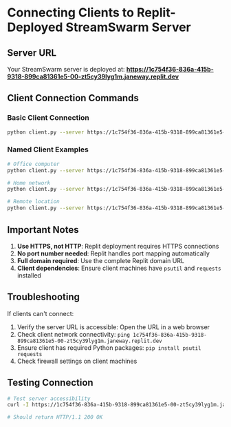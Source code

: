 # Connecting Clients to Replit-Deployed StreamSwarm Server

## Server URL
Your StreamSwarm server is deployed at:
**https://1c754f36-836a-415b-9318-899ca81361e5-00-zt5cy39lyg1m.janeway.replit.dev**

## Client Connection Commands

### Basic Client Connection
```bash
python client.py --server https://1c754f36-836a-415b-9318-899ca81361e5-00-zt5cy39lyg1m.janeway.replit.dev --name "MyClient-01"
```

### Named Client Examples
```bash
# Office computer
python client.py --server https://1c754f36-836a-415b-9318-899ca81361e5-00-zt5cy39lyg1m.janeway.replit.dev --name "Office-PC"

# Home network
python client.py --server https://1c754f36-836a-415b-9318-899ca81361e5-00-zt5cy39lyg1m.janeway.replit.dev --name "Home-Router"

# Remote location
python client.py --server https://1c754f36-836a-415b-9318-899ca81361e5-00-zt5cy39lyg1m.janeway.replit.dev --name "Remote-Site-A"
```

## Important Notes

1. **Use HTTPS, not HTTP**: Replit deployment requires HTTPS connections
2. **No port number needed**: Replit handles port mapping automatically
3. **Full domain required**: Use the complete Replit domain URL
4. **Client dependencies**: Ensure client machines have `psutil` and `requests` installed

## Troubleshooting

If clients can't connect:
1. Verify the server URL is accessible: Open the URL in a web browser
2. Check client network connectivity: `ping 1c754f36-836a-415b-9318-899ca81361e5-00-zt5cy39lyg1m.janeway.replit.dev`
3. Ensure client has required Python packages: `pip install psutil requests`
4. Check firewall settings on client machines

## Testing Connection
```bash
# Test server accessibility
curl -I https://1c754f36-836a-415b-9318-899ca81361e5-00-zt5cy39lyg1m.janeway.replit.dev

# Should return HTTP/1.1 200 OK
```